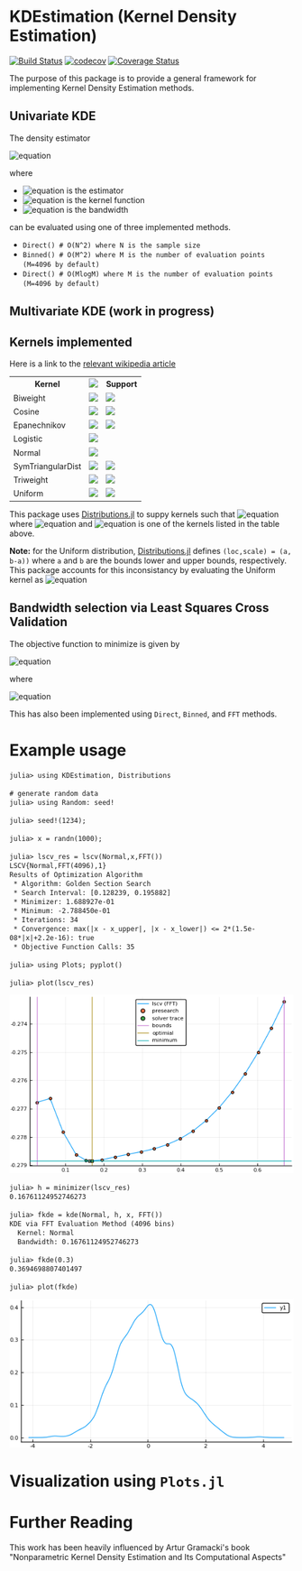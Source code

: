 # KDEstimation (Kernel Density Estimation)
[![Build Status](https://travis-ci.com/m-wells/KDEstimation.jl.svg?branch=master)](https://travis-ci.com/m-wells/KDEstimation.jl)
[![codecov](https://codecov.io/gh/m-wells/KDEstimation.jl/branch/master/graph/badge.svg?branch=master)](https://codecov.io/gh/m-wells/KDEstimation.jl)
[![Coverage Status](https://coveralls.io/repos/github/m-wells/KDEstimation.jl/badge.svg?branch=master)](https://coveralls.io/github/m-wells/KDEstimation.jl?branch=master)

The purpose of this package is to provide a general framework for implementing Kernel Density Estimation methods.

## Univariate KDE
The density estimator

![equation](https://latex.codecogs.com/svg.latex?&space;\hat{f}(x)=\frac{1}{n}\sum_{i=1}^nK\left(\frac{x-x_i}{h}\right))

where

* ![equation](https://latex.codecogs.com/svg.latex?\inline&space;\hat{f}(x)) is the estimator
* ![equation](https://latex.codecogs.com/svg.latex?\inline&space;K(u)) is the kernel function
* ![equation](https://latex.codecogs.com/svg.latex?\inline&space;h) is the bandwidth

can be evaluated using one of three implemented methods.

* `Direct() # O(N^2) where N is the sample size`
* `Binned() # O(M^2) where M is the number of evaluation points (M=4096 by default)`
* `Direct() # O(MlogM) where M is the number of evaluation points (M=4096 by default)`

## Multivariate KDE (work in progress)

## Kernels implemented
Here is a link to the [relevant wikipedia article](https://en.wikipedia.org/wiki/Kernel_(statistics)#Kernel_functions_in_common_use)
<table>
    <tr>
        <th>Kernel</th>
        <th><img src="https://latex.codecogs.com/svg.latex?&space;K(u)" /></th>
        <th>Support</th>
    </tr>
    <tr>
        <td>Biweight</td>
        <td><img src="https://latex.codecogs.com/svg.latex?\inline&space;K(u)=\frac{15}{16}(1-u^2)^2" /></td>
        <td><img src="https://latex.codecogs.com/svg.latex?\inline&space;|u|\le1" /></td>
    </tr>
    <tr>
        <td>Cosine</td>
        <td><img src="https://latex.codecogs.com/svg.latex?\inline&space;K(u)=\frac{\pi}{4}\cos(\frac{\pi}{2}u)" /></td>
        <td><img src="https://latex.codecogs.com/svg.latex?\inline&space;|u|\le1" /></td>
    </tr>
    <tr>
        <td>Epanechnikov</td>
        <td><img src="https://latex.codecogs.com/svg.latex?\inline&space;K(u)=\frac{3}{4}(1-u^2)" /></td>
        <td><img src="https://latex.codecogs.com/svg.latex?\inline&space;|u|\le1" /></td>
    </tr>
    <tr>
        <td>Logistic</td>
        <td><img src="https://latex.codecogs.com/svg.latex?\inline&space;K(u)=\frac{1}{e^u+2+e^{-u}}" /></td>
        <td></td>
    </tr>
    <tr>
        <td>Normal</td>
        <td><img src="https://latex.codecogs.com/svg.latex?\inline&space;K(u)=\frac{1}{\sqrt{2\pi}}\exp\left(-\frac{1}{2}u^2\right)" /></td>
        <td></td>
    </tr>
    <tr>
        <td>SymTriangularDist</td>
        <td><img src="https://latex.codecogs.com/svg.latex?\inline&space;K(u)=1-|u|" /></td>
        <td><img src="https://latex.codecogs.com/svg.latex?\inline&space;|u|\le1" /></td>
    </tr>
    <tr>
        <td>Triweight</td>
        <td><img src="https://latex.codecogs.com/svg.latex?\inline&space;K(u)=\frac{35}{32}(1-u^2)^3" /></td>
        <td><img src="https://latex.codecogs.com/svg.latex?\inline&space;|u|\le1" /> </td>
    <tr>
        <td>Uniform</td>
        <td><img src="https://latex.codecogs.com/svg.latex?\inline&space;K(u)=\frac{1}{2}" /></td>
        <td><img src="https://latex.codecogs.com/svg.latex?\inline&space;|u|\le1" /></td>
    </tr>
</table>

This package uses [Distributions.jl](https://github.com/JuliaStats/Distributions.jl) to suppy kernels such that ![equation](https://latex.codecogs.com/svg.latex?\inline&space;K_h\left(x-x_i\right)=\textnormal{pdf}(D(x_i,h),x)) where ![equation](https://latex.codecogs.com/svg.latex?\inline&space;K_h(u)=\tfrac{1}{h}K(\tfrac{u}{h})) and ![equation](https://latex.codecogs.com/svg.latex?\inline&space;D) is one of the kernels listed in the table above.

__Note:__ for the Uniform distribution, [Distributions.jl](https://github.com/JuliaStats/Distributions.jl) defines `(loc,scale) = (a, b-a))` where `a` and `b` are the bounds lower and upper bounds, respectively.
This package accounts for this inconsistancy by evaluating the Uniform kernel as ![equation](https://latex.codecogs.com/svg.latex?\inline&space;\textnormal{pdf}(\textnormal{Uniform}(x_i-\frac{h}{2},x_i+\frac{h}{2}),x))


## Bandwidth selection via Least Squares Cross Validation
The objective function to minimize is given by

![equation](https://latex.codecogs.com/svg.latex?&space;LSCV(h)=\int\hat{f}^2_h(x)dx-2\frac{1}{n}\sum_i\hat{f}_{h,-i}(X_i))

where

![equation](https://latex.codecogs.com/svg.latex?&space;\hat{f}_{h,-i}(X_i)=\frac{1}{(n-1)h}\sum_{j\ne&space;i}K\left(\frac{X_i-X_j}{h}&space;\right&space;))

This has also been implemented using `Direct`, `Binned`, and `FFT` methods.

# Example usage

    julia> using KDEstimation, Distributions

    # generate random data
    julia> using Random: seed!

    julia> seed!(1234);

    julia> x = randn(1000);

    julia> lscv_res = lscv(Normal,x,FFT())
    LSCV{Normal,FFT(4096),1}
    Results of Optimization Algorithm
     * Algorithm: Golden Section Search
     * Search Interval: [0.128239, 0.195882]
     * Minimizer: 1.688927e-01
     * Minimum: -2.788450e-01
     * Iterations: 34
     * Convergence: max(|x - x_upper|, |x - x_lower|) <= 2*(1.5e-08*|x|+2.2e-16): true
     * Objective Function Calls: 35

    julia> using Plots; pyplot()

    julia> plot(lscv_res)
    
![plot(lscv_res)](docs/lscv_normal_fft4096.png)
    
    julia> h = minimizer(lscv_res)
    0.16761124952746273

    julia> fkde = kde(Normal, h, x, FFT())
    KDE via FFT Evaluation Method (4096 bins)
      Kernel: Normal
      Bandwidth: 0.16761124952746273

    julia> fkde(0.3)
    0.3694698807401497

    julia> plot(fkde)

![plot(fkde)](docs/kde_normal_fft4096.png)

# Visualization using `Plots.jl`

# Further Reading
This work has been heavily influenced by Artur Gramacki's book "Nonparametric Kernel Density Estimation and Its Computational Aspects" 
